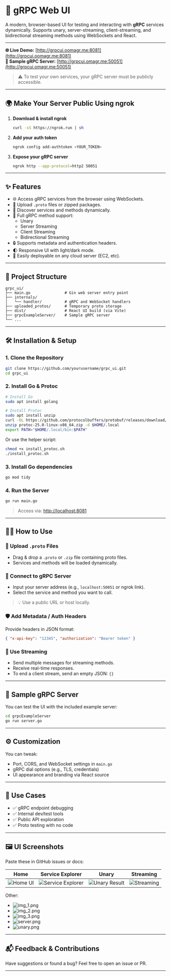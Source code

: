 
# 🚀 gRPC Web UI

A modern, browser-based UI for testing and interacting with **gRPC** services dynamically. Supports unary, server-streaming, client-streaming, and bidirectional streaming methods using WebSockets and React.

---

**🌐 Live Demo:** [http://grpcui.oomagr.me:8081](http://grpcui.oomagr.me:8081)  
**🧪 Sample gRPC Server:** [http://grpcui.omagr.me:50051](http://grpcui.omagr.me:50051)

> ⚠️ To test your own services, your gRPC server must be publicly accessible.

---

## 🌍 Make Your Server Public Using ngrok

1. **Download & install ngrok**
   ```bash
   curl -sS https://ngrok.run | sh
   ```

2. **Add your auth token**
   ```bash
   ngrok config add-authtoken <YOUR_TOKEN>
   ```

3. **Expose your gRPC server**
   ```bash
   ngrok http --app-protocol=http2 50051
   ```

---

## ✨ Features

- 🌐 Access gRPC services from the browser using WebSockets.
- 📂 Upload `.proto` files or zipped packages.
- 🔎 Discover services and methods dynamically.
- 🔁 Full gRPC method support:
  - Unary
  - Server Streaming
  - Client Streaming
  - Bidirectional Streaming
- 🔒 Supports metadata and authentication headers.
- 🌓 Responsive UI with light/dark mode.
- 🚀 Easily deployable on any cloud server (EC2, etc).

---

## 📁 Project Structure

```
grpc_ui/
├── main.go               # Gin web server entry point
├── internals/
│   └── handler/          # gRPC and WebSocket handlers
├── uploaded_protos/      # Temporary proto storage
├── dist/                 # React UI build (via Vite)
├── grpcExampleServer/    # Sample gRPC server
└── ...
```

---

## 🛠️ Installation & Setup

### 1. Clone the Repository

```bash
git clone https://github.com/yourusername/grpc_ui.git
cd grpc_ui
```

### 2. Install Go & Protoc

```bash
# Install Go
sudo apt install golang

# Install Protoc
sudo apt install unzip
curl -OL https://github.com/protocolbuffers/protobuf/releases/download/v25.0/protoc-25.0-linux-x86_64.zip
unzip protoc-25.0-linux-x86_64.zip -d $HOME/.local
export PATH="$HOME/.local/bin:$PATH"
```

Or use the helper script:
```bash
chmod +x install_protoc.sh
./install_protoc.sh
```

### 3. Install Go dependencies

```bash
go mod tidy
```

### 4. Run the Server

```bash
go run main.go
```

> Access via: [http://localhost:8081](http://localhost:8081)

---

## 🧑‍💻 How to Use

### 📂 Upload `.proto` Files

- Drag & drop a `.proto` or `.zip` file containing proto files.
- Services and methods will be loaded dynamically.

### 🎯 Connect to gRPC Server

- Input your server address (e.g., `localhost:50051` or ngrok link).
- Select the service and method you want to call.

> 💡 Use a public URL or host locally.

### 🛡 Add Metadata / Auth Headers

Provide headers in JSON format:
```json
{ "x-api-key": "12345", "authorization": "Bearer token" }
```

### 🔄 Use Streaming

- Send multiple messages for streaming methods.
- Receive real-time responses.
- To end a client stream, send an empty JSON: `{}`

---

## 🧪 Sample gRPC Server

You can test the UI with the included example server:

```bash
cd grpcExampleServer
go run server.go
```

---

## ⚙️ Customization

You can tweak:

- Port, CORS, and WebSocket settings in `main.go`
- gRPC dial options (e.g., TLS, credentials)
- UI appearance and branding via React source

---

## 🙋 Use Cases

- ✅ gRPC endpoint debugging
- ✅ Internal dev/test tools
- ✅ Public API exploration
- ✅ Proto testing with no code

---

## 🖼️ UI Screenshots

Paste these in GitHub issues or docs:

| Home | Service Explorer | Unary | Streaming |
|------|------------------|-------|-----------|
| ![Home UI](./screenshots/home.png) | ![Service Explorer](./screenshots/explorer.png) | ![Unary Result](./screenshots/unary.png) | ![Streaming](./screenshots/streaming.png) |

Other:
- ![img_1.png](img/img_1.png)
- ![img_2.png](img/img_2.png)
- ![img_3.png](img/img_3.png)
- ![server.png](img/server.png)
- ![unary.png](img/unary.png)

---

## 📬 Feedback & Contributions

Have suggestions or found a bug? Feel free to open an issue or PR.

---

